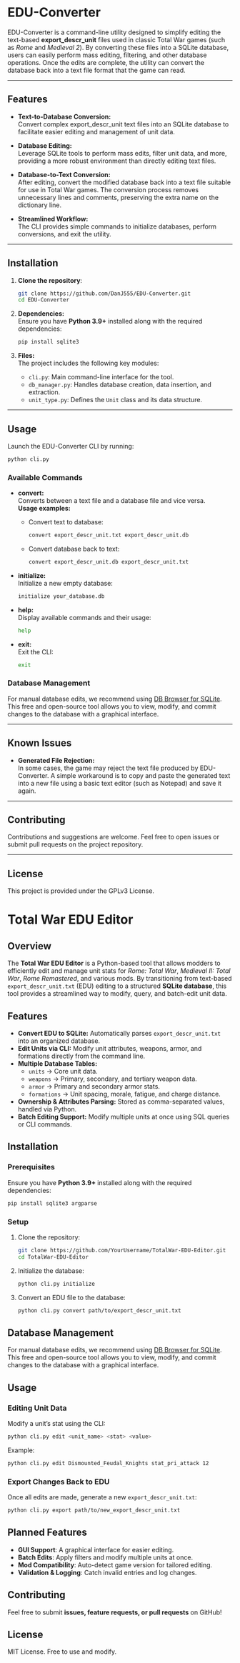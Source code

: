 # EDU-Converter

EDU-Converter is a command-line utility designed to simplify editing the text-based **export_descr_unit** files used in classic Total War games (such as *Rome* and *Medieval 2*). By converting these files into a SQLite database, users can easily perform mass editing, filtering, and other database operations. Once the edits are complete, the utility can convert the database back into a text file format that the game can read.

---

## Features

- **Text-to-Database Conversion:**  
  Convert complex export_descr_unit text files into an SQLite database to facilitate easier editing and management of unit data.

- **Database Editing:**  
  Leverage SQLite tools to perform mass edits, filter unit data, and more, providing a more robust environment than directly editing text files.

- **Database-to-Text Conversion:**  
  After editing, convert the modified database back into a text file suitable for use in Total War games. The conversion process removes unnecessary lines and comments, preserving the extra name on the dictionary line.

- **Streamlined Workflow:**  
  The CLI provides simple commands to initialize databases, perform conversions, and exit the utility.

---

## Installation

1. **Clone the repository**:
   ```sh
   git clone https://github.com/DanJ555/EDU-Converter.git
   cd EDU-Converter
   ```
2. **Dependencies:**  
   Ensure you have **Python 3.9+** installed along with the required dependencies:
   ```sh
   pip install sqlite3
   ```

3. **Files:**  
   The project includes the following key modules:
   - `cli.py`: Main command-line interface for the tool.
   - `db_manager.py`: Handles database creation, data insertion, and extraction.
   - `unit_type.py`: Defines the `Unit` class and its data structure.

---

## Usage

Launch the EDU-Converter CLI by running:

```bash
python cli.py
```

### Available Commands

- **convert:**  
  Converts between a text file and a database file and vice versa.  
  **Usage examples:**
  - Convert text to database:
    ```bash
    convert export_descr_unit.txt export_descr_unit.db
    ```
  - Convert database back to text:
    ```bash
    convert export_descr_unit.db export_descr_unit.txt
    ```

- **initialize:**  
  Initialize a new empty database:
  ```bash
  initialize your_database.db
  ```

- **help:**  
  Display available commands and their usage:
  ```bash
  help
  ```

- **exit:**  
  Exit the CLI:
  ```bash
  exit
  ```

### Database Management

For manual database edits, we recommend using [DB Browser for SQLite](https://sqlitebrowser.org/). This free and open-source tool allows you to view, modify, and commit changes to the database with a graphical interface.

---

## Known Issues

- **Generated File Rejection:**  
  In some cases, the game may reject the text file produced by EDU-Converter. A simple workaround is to copy and paste the generated text into a new file using a basic text editor (such as Notepad) and save it again.

---

## Contributing

Contributions and suggestions are welcome. Feel free to open issues or submit pull requests on the project repository.

---

## License

This project is provided under the GPLv3 License.


# Total War EDU Editor

## Overview

The **Total War EDU Editor** is a Python-based tool that allows modders to efficiently edit and manage unit stats for *Rome: Total War*, *Medieval II: Total War*, *Rome Remastered*, and various mods. By transitioning from text-based `export_descr_unit.txt` (EDU) editing to a structured **SQLite database**, this tool provides a streamlined way to modify, query, and batch-edit unit data.

## Features

- **Convert EDU to SQLite:** Automatically parses `export_descr_unit.txt` into an organized database.
- **Edit Units via CLI:** Modify unit attributes, weapons, armor, and formations directly from the command line.
- **Multiple Database Tables:**
  - `units` → Core unit data.
  - `weapons` → Primary, secondary, and tertiary weapon data.
  - `armor` → Primary and secondary armor stats.
  - `formations` → Unit spacing, morale, fatigue, and charge distance.
- **Ownership & Attributes Parsing:** Stored as comma-separated values, handled via Python.
- **Batch Editing Support:** Modify multiple units at once using SQL queries or CLI commands.

## Installation

### Prerequisites

Ensure you have **Python 3.9+** installed along with the required dependencies:

```sh
pip install sqlite3 argparse
```

### Setup

1. Clone the repository:
   ```sh
   git clone https://github.com/YourUsername/TotalWar-EDU-Editor.git
   cd TotalWar-EDU-Editor
   ```
2. Initialize the database:
   ```sh
   python cli.py initialize
   ```
3. Convert an EDU file to the database:
   ```sh
   python cli.py convert path/to/export_descr_unit.txt
   ```

## Database Management

For manual database edits, we recommend using [DB Browser for SQLite](https://sqlitebrowser.org/). This free and open-source tool allows you to view, modify, and commit changes to the database with a graphical interface.

## Usage

### Editing Unit Data

Modify a unit’s stat using the CLI:

```sh
python cli.py edit <unit_name> <stat> <value>
```

Example:

```sh
python cli.py edit Dismounted_Feudal_Knights stat_pri_attack 12
```

### Export Changes Back to EDU

Once all edits are made, generate a new `export_descr_unit.txt`:

```sh
python cli.py export path/to/new_export_descr_unit.txt
```

## Planned Features

- **GUI Support**: A graphical interface for easier editing.
- **Batch Edits**: Apply filters and modify multiple units at once.
- **Mod Compatibility**: Auto-detect game version for tailored editing.
- **Validation & Logging**: Catch invalid entries and log changes.

## Contributing

Feel free to submit **issues, feature requests, or pull requests** on GitHub!

## License

MIT License. Free to use and modify.

